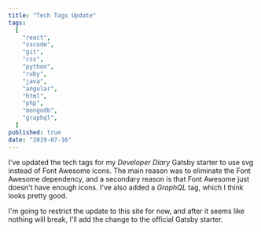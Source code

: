 ```yaml
---
title: "Tech Tags Update"
tags:
  [
    "react",
    "vscode",
    "git",
    "css",
    "python",
    "ruby",
    "java",
    "angular",
    "html",
    "php",
    "mongodb",
    "graphql",
  ]
published: true
date: "2019-07-16"
---
```


I've updated the tech tags for my _Developer Diary_ Gatsby starter to use svg instead of Font Awesome icons. The main reason was to eliminate the Font Awesome dependency, and a secondary reason is that Font Awesome just doesn't have enough icons. I've also added a _GraphQL_ tag, which I think looks pretty good.

I'm going to restrict the update to this site for now, and after it seems like nothing will break, I'll add the change to the official Gatsby starter.
